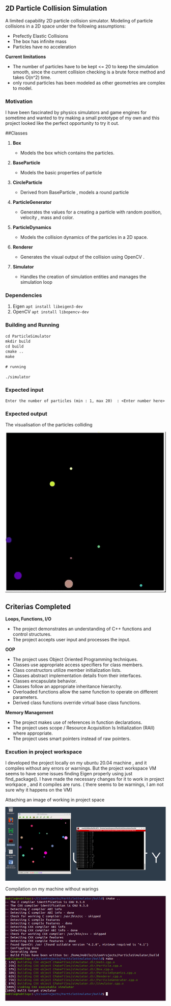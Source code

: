 ## 2D Particle Collision Simulation

A limited capability 2D particle collision simulator.
Modeling of particle collisions in a 2D space under the  following assumptions:
- Prefectly Elastic Collisions
- The box has infinite mass
- Particles have no acceleration

**Current limitations**
- The number of particles have to be kept <= 20 to keep the simulation smooth,
  since the current collision checking is a brute force method and takes O(n^2) time.
- only round particles has been  modeled as other geometries are complex to model.

### Motivation

I have  been fascinated by physics simulators and game engines for sometime and wanted to try making a small prototype of my own
and this project looked like the perfect opportunity to try it out.


##Classes

1. **Box**
   - Models the box which contains the particles.

2. **BaseParticle**
   - Models the basic properties of particle

3. **CircleParticle**
   - Derived from BaseParticle , models a round particle 

4. **ParticleGenerator**
   - Generates the values for a creating a particle with random position, velocity , mass and color.

5. **ParticleDynamics**
   - Models the collision dynamics of the particles in a 2D space.
   
6. **Renderer** 
   - Generates the visual output of the collision using OpenCV .
   
7. **Simulator**
   - Handles the creation of simulation entities and manages the simulation loop
   

### Dependencies

1. Eigen `apt install libeigen3-dev`
2. OpenCV `apt install libopencv-dev`

### Building and Running

```
cd ParticleSimulator
mkdir build
cd build
cmake ..
make

# running 

./simulator
```

### Expected input
```
Enter the number of particles (min : 1, max 20)  : <Enter number here>
```
### Expected output 

The visualisation of the particles colliding 

<img src="data/collision2D.gif"/>


## Criterias Completed

**Loops, Functions, I/O**
- The project demonstrates an understanding of C++ functions and control structures.
- The project accepts user input and processes the input.

**OOP**
- The project uses Object Oriented Programming techniques.
- Classes use appropriate access specifiers for class members.
- Class constructors utilize member initialization lists.
- Classes abstract implementation details from their interfaces.
- Classes encapsulate behavior.
- Classes follow an appropriate inheritance hierarchy.
- Overloaded functions allow the same function to operate on different parameters.
- Derived class functions override virtual base class functions.

**Memory Management**

- The project makes use of references in function declarations.
- The project uses scope / Resource Acquisition Is Initialization (RAII) where appropriate.
- The project uses smart pointers instead of raw pointers.


### Excution in project workspace

I developed the project locally on my ubuntu 20.04 machine , and it compiles without any errors or warnings. But the project workspace VM seems to have some issues finding Eigen properly using just find_package().
I have made the necessary changes for it to work in project workpace , and it compiles are runs. ( there seems to be warnings, I am not sure why it happens on the VM)

Attaching an image of working in project space

<img src="data/collision_workspace.png"/>

Compilation on my machine without warings

<img src="data/no_warn.png"/>

